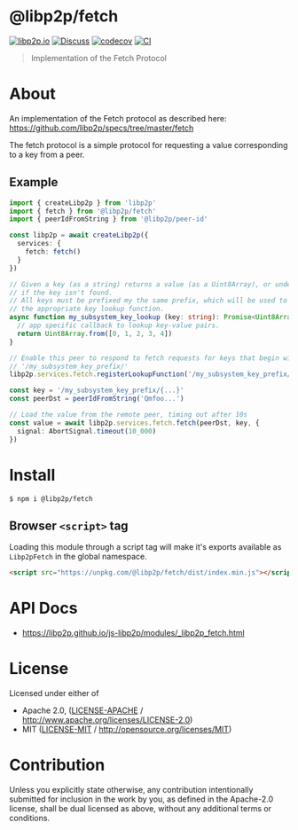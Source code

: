 # @libp2p/fetch

[![libp2p.io](https://img.shields.io/badge/project-libp2p-yellow.svg?style=flat-square)](http://libp2p.io/)
[![Discuss](https://img.shields.io/discourse/https/discuss.libp2p.io/posts.svg?style=flat-square)](https://discuss.libp2p.io)
[![codecov](https://img.shields.io/codecov/c/github/libp2p/js-libp2p.svg?style=flat-square)](https://codecov.io/gh/libp2p/js-libp2p)
[![CI](https://img.shields.io/github/actions/workflow/status/libp2p/js-libp2p/main.yml?branch=main\&style=flat-square)](https://github.com/libp2p/js-libp2p/actions/workflows/main.yml?query=branch%3Amain)

> Implementation of the Fetch Protocol

# About

<!--

!IMPORTANT!

Everything in this README between "# About" and "# Install" is automatically
generated and will be overwritten the next time the doc generator is run.

To make changes to this section, please update the @packageDocumentation section
of src/index.js or src/index.ts

To experiment with formatting, please run "npm run docs" from the root of this
repo and examine the changes made.

-->

An implementation of the Fetch protocol as described here: <https://github.com/libp2p/specs/tree/master/fetch>

The fetch protocol is a simple protocol for requesting a value corresponding to a key from a peer.

## Example

```typescript
import { createLibp2p } from 'libp2p'
import { fetch } from '@libp2p/fetch'
import { peerIdFromString } from '@libp2p/peer-id'

const libp2p = await createLibp2p({
  services: {
    fetch: fetch()
  }
})

// Given a key (as a string) returns a value (as a Uint8Array), or undefined
// if the key isn't found.
// All keys must be prefixed my the same prefix, which will be used to find
// the appropriate key lookup function.
async function my_subsystem_key_lookup (key: string): Promise<Uint8Array | undefined> {
  // app specific callback to lookup key-value pairs.
  return Uint8Array.from([0, 1, 2, 3, 4])
}

// Enable this peer to respond to fetch requests for keys that begin with
// '/my_subsystem_key_prefix/'
libp2p.services.fetch.registerLookupFunction('/my_subsystem_key_prefix/', my_subsystem_key_lookup)

const key = '/my_subsystem_key_prefix/{...}'
const peerDst = peerIdFromString('Qmfoo...')

// Load the value from the remote peer, timing out after 10s
const value = await libp2p.services.fetch.fetch(peerDst, key, {
  signal: AbortSignal.timeout(10_000)
})
```

# Install

```console
$ npm i @libp2p/fetch
```

## Browser `<script>` tag

Loading this module through a script tag will make it's exports available as `Libp2pFetch` in the global namespace.

```html
<script src="https://unpkg.com/@libp2p/fetch/dist/index.min.js"></script>
```

# API Docs

- <https://libp2p.github.io/js-libp2p/modules/_libp2p_fetch.html>

# License

Licensed under either of

- Apache 2.0, ([LICENSE-APACHE](LICENSE-APACHE) / <http://www.apache.org/licenses/LICENSE-2.0>)
- MIT ([LICENSE-MIT](LICENSE-MIT) / <http://opensource.org/licenses/MIT>)

# Contribution

Unless you explicitly state otherwise, any contribution intentionally submitted for inclusion in the work by you, as defined in the Apache-2.0 license, shall be dual licensed as above, without any additional terms or conditions.
